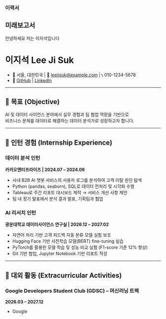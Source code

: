 ### 이력서

## 미래보고서

안녕하세요 저는 이지석입니다

# 이지석 Lee Ji Suk
- 📍 서울, 대한민국 | 📧 leejisuk@example.com | 📞 010-1234-5678
- 💼 [GitHub](https://github.com/ysleecn1234) | [LinkedIn](https://linkedin.com/in/leejisuk)

---

## 🎯 목표 (Objective)

AI 및 데이터 사이언스 분야에서 실무 경험과 팀 협업 역량을 기반으로  
비즈니스 문제를 데이터로 해결하는 데이터 분석가로 성장하고자 합니다.

---

## 💼 인턴 경험 (Internship Experience)

### 데이터 분석 인턴  
**카카오엔터프라이즈 | 2024.07 – 2024.09**
- 사내 B2B AI 챗봇 서비스의 사용자 로그를 분석하여 고객 이탈 원인 탐색
- Python (pandas, seaborn), SQL로 데이터 전처리 및 시각화 수행
- Tableau로 주간 리포트 대시보드 제작 → 서비스 개선 사항 제안
- 팀 내 정기 발표에서 분석 결과 발표, 기획팀과 협업

### AI 리서치 인턴  
**광운대학교 데이터사이언스 연구실 | 2026.12 – 2027.02**
- 자연어 처리 기반 고객 피드백 자동 분류 모델 실험 보조
- Hugging Face 기반 사전학습 모델(BERT) fine-tuning 실습
- PyTorch를 활용한 모델 학습 및 성능 비교 실험 (F1-score 기준 12% 향상)
- Git 기반 협업, Jupyter Notebook 기반 리포트 작성

---

## 🏫 대외 활동 (Extracurricular Activities)

### Google Developers Student Club (GDSC) – 머신러닝 트랙  
**2026.03 – 2027.12**
- Google
